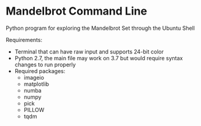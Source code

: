 # Mandelbrot Command Line
Python program for exploring the Mandelbrot Set through the Ubuntu Shell

Requirements:
* Terminal that can have raw input and supports 24-bit color
* Python 2.7, the main file may work on 3.7 but would require syntax changes to run properly
* Required packages: 
  * imageio
  * matplotlib
  * numba
  * numpy
  * pick
  * PILLOW
  * tqdm
